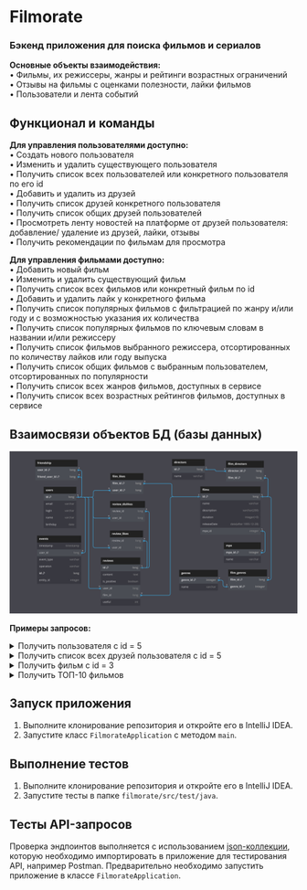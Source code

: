 # Filmorate
### Бэкенд приложения для поиска фильмов и сериалов

**Основные объекты взаимодействия:**
<br>• Фильмы, их режиссеры, жанры и рейтинги возрастных ограничений
<br>• Отзывы на фильмы с оценками полезности, лайки фильмов
<br>• Пользователи и лента событий 

## Функционал и команды
**Для управления пользователями доступно:**
<br>• Создать нового пользователя
<br>• Изменить и удалить существующего пользователя
<br>• Получить список всех пользователей или конкретного пользователя по его id
<br>• Добавить и удалить из друзей
<br>• Получить список друзей конкретного пользователя
<br>• Получить список общих друзей пользователей
<br>• Просмотреть ленту новостей на платформе от друзей пользователя: добавление/ удаление из друзей, лайки, отзывы
<br>• Получить рекомендации по фильмам для просмотра

**Для управления фильмами доступно:**
<br>• Добавить новый фильм
<br>• Изменить и удалить существующий фильм
<br>• Получить список всех фильмов или конкретный фильм по id
<br>• Добавить и удалить лайк у конкретного фильма
<br>• Получить список популярных фильмов с фильтрацией по жанру и/или году и с возможностью указания их количества
<br>• Получить список популярных фильмов по ключевым словам в названии и/или режиссеру
<br>• Получить список фильмов выбранного режиссера, отсортированных по количеству лайков или году выпуска
<br>• Получить список общих фильмов с выбранным пользователем, отсортированных по популярности
<br>• Получить список всех жанров фильмов, доступных в сервисе
<br>• Получить список всех возрастных рейтингов фильмов, доступных в сервисе


## Взаимосвязи объектов БД (базы данных)

![Java-filmorate project DB](src/main/resources/filmorate_DB.png)

**Примеры запросов:**

<details>
  <summary>Получить пользователя с id = 5</summary>

```roomsql
SELECT *
FROM users
WHERE id = 5;
```

</details>

<details>
  <summary>Получить список всех друзей пользователя с id = 5 </summary>

```roomsql
SELECT *
FROM users
WHERE id IN 
    (SELECT friend_user_id
    FROM friendship
    WHERE user_id = 5);
```

</details>

<details>
  <summary>Получить фильм с id = 3</summary>

```roomsql
SELECT *
FROM films
WHERE film_id = 3;
```

</details>

<details>
  <summary>Получить ТОП-10 фильмов</summary>

```roomsql
SELECT f.name AS topfilms
FROM films AS f
LEFT JOIN film_likes AS lk ON f.id = lk.film_id
GROUP BY topfilms ORDER BY COUNT(lk.user_id) DESC LIMIT 10;
```

</details>

## Запуск приложения
1. Выполните клонирование репозитория и откройте его в IntelliJ IDEA.
2. Запустите класс `FilmorateApplication` с методом `main`.

## Выполнение тестов
1. Выполните клонирование репозитория и откройте его в IntelliJ IDEA.
2. Запустите тесты в папке `filmorate/src/test/java`.

## Тесты API-запросов
Проверка эндпоинтов выполняется с использованием 
[json-коллекции](src/main/resources/testAPI.json),
которую необходимо импортировать в приложение для тестирования API, например Postman.
Предварительно необходимо запустить приложение в классе `FilmorateApplication`.

